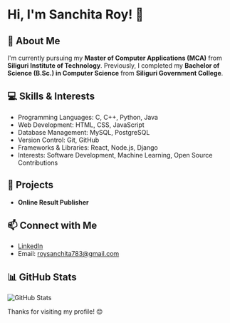 # Hi, I'm Sanchita Roy! 👋

## 🚀 About Me
I'm currently pursuing my **Master of Computer Applications (MCA)** from **Siliguri Institute of Technology**. 
Previously, I completed my **Bachelor of Science (B.Sc.) in Computer Science** from **Siliguri Government College**.

## 💻 Skills & Interests
- Programming Languages: C, C++, Python, Java
- Web Development: HTML, CSS, JavaScript
- Database Management: MySQL, PostgreSQL
- Version Control: Git, GitHub
- Frameworks & Libraries: React, Node.js, Django
- Interests: Software Development, Machine Learning, Open Source Contributions

## 📜 Projects
- **Online Result Publisher**

## 📫 Connect with Me
- [LinkedIn](https://www.linkedin.com/in/sanchita-roy-19ba22283/)
- Email: roysanchita783@gmail.com

## 📊 GitHub Stats
![GitHub Stats](https://github-readme-stats.vercel.app/api?username=your-username&show_icons=true&theme=radical)

Thanks for visiting my profile! 😊
